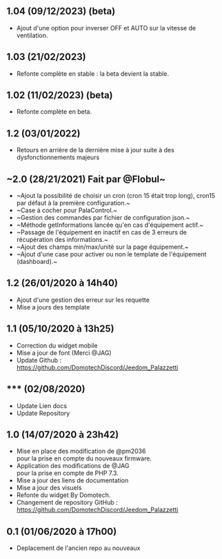 ## 1.04 (09/12/2023) (beta)
- Ajout d'une option pour inverser OFF et AUTO sur la vitesse de ventilation.

## 1.03 (21/02/2023)
- Refonte complète en stable : la beta devient la stable.

## 1.02 (11/02/2023) (beta)
- Refonte complète en beta.

## 1.2 (03/01/2022)
- Retours en arrière de la dernière mise à jour suite à des dysfonctionnements majeurs

## ~2.0 (28/21/2021) Fait par @Flobul~
- ~Ajout la possibilité de choisir un cron (cron 15 était trop long), cron15 par défaut à la première configuration.~
- ~Case à cocher pour PalaControl.~
- ~Gestion des commandes par fichier de configuration json.~
- ~Méthode getInformations lancée qu'en cas d'équipement actif.~
- ~Passage de l'équipement en inactif en cas de 3 erreurs de récupération des informations.~
- ~Ajout des champs min/max/unité sur la page équipement.~
- ~Ajout d'une case pour activer ou non le template de l'équipement (dashboard).~

## 1.2 (26/01/2020 à 14h40)
- Ajout d'une gestion des erreur sur les requette
- Mise a jours des template

## 1.1 (05/10/2020 à 13h25)
- Correction du widget mobile
- Mise a jour de font (Merci @JAG)
- Update Github : https://github.com/DomotechDiscord/Jeedom_Palazzetti

## *** (02/08/2020)
- Update Lien docs
- Update Repository

## 1.0 (14/07/2020 à 23h42)
- Mise en place des modification de @pm2036  pour la prise en compte du nouveaux firmware.
- Application des modifications de @JAG  pour la prise en compte de PHP 7.3.
- Mise a jour des liens de documentation
- Mise a jour des visuels
- Refonte du widget By Domotech.
- Changement de repository GitHub : https://github.com/DomotechDiscord/Jeedom_Palazzetti

## 0.1 (01/06/2020 à 17h00)
- Deplacement de l'ancien repo au nouveaux
